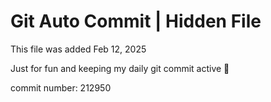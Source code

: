 # Git Auto Commit | Hidden File

This file was added Feb 12, 2025

Just for fun and keeping my daily git commit active 🤪

commit number: 212950
